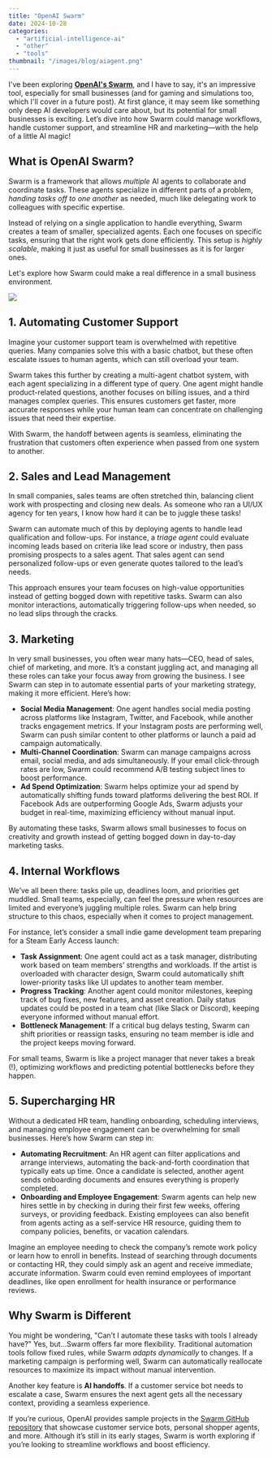 ```yaml
---
title: "OpenAI Swarm"
date: 2024-10-28
categories: 
  - "artificial-intelligence-ai"
  - "other"
  - "tools"
thumbnail: "/images/blog/aiagent.png"
---
```


I've been exploring **[OpenAI's Swarm](https://github.com/openai/swarm)**, and I have to say, it's an impressive tool, especially for small businesses (and for gaming and simulations too, which I'll cover in a future post). At first glance, it may seem like something only deep AI developers would care about, but its potential for small businesses is exciting. Let’s dive into how Swarm could manage workflows, handle customer support, and streamline HR and marketing—with the help of a little AI magic!

## What is OpenAI Swarm?

Swarm is a framework that allows _multiple_ AI agents to collaborate and coordinate tasks. These agents specialize in different parts of a problem, _handing tasks off to one another_ as needed, much like delegating work to colleagues with specific expertise.

Instead of relying on a single application to handle everything, Swarm creates a team of smaller, specialized agents. Each one focuses on specific tasks, ensuring that the right work gets done efficiently. This setup is _highly scalable_, making it just as useful for small businesses as it is for larger ones.

Let's explore how Swarm could make a real difference in a small business environment.

![](/images/blog/skills-1-1024x602.png)

## 1\. **Automating Customer Support**

Imagine your customer support team is overwhelmed with repetitive queries. Many companies solve this with a basic chatbot, but these often escalate issues to human agents, which can still overload your team.

Swarm takes this further by creating a multi-agent chatbot system, with each agent specializing in a different type of query. One agent might handle product-related questions, another focuses on billing issues, and a third manages complex queries. This ensures customers get faster, more accurate responses while your human team can concentrate on challenging issues that need their expertise.

With Swarm, the handoff between agents is seamless, eliminating the frustration that customers often experience when passed from one system to another.

## 2\. **Sales and Lead Management**

In small companies, sales teams are often stretched thin, balancing client work with prospecting and closing new deals. As someone who ran a UI/UX agency for ten years, I know how hard it can be to juggle these tasks!

Swarm can automate much of this by deploying agents to handle lead qualification and follow-ups. For instance, a _triage agent_ could evaluate incoming leads based on criteria like lead score or industry, then pass promising prospects to a sales agent. That sales agent can send personalized follow-ups or even generate quotes tailored to the lead’s needs.

This approach ensures your team focuses on high-value opportunities instead of getting bogged down with repetitive tasks. Swarm can also monitor interactions, automatically triggering follow-ups when needed, so no lead slips through the cracks.

## 3\. **Marketing**

In very small businesses, you often wear many hats—CEO, head of sales, chief of marketing, and more. It’s a constant juggling act, and managing all these roles can take your focus away from growing the business. I see Swarm can step in to automate essential parts of your marketing strategy, making it more efficient. Here’s how:

- **Social Media Management**: One agent handles social media posting across platforms like Instagram, Twitter, and Facebook, while another tracks engagement metrics. If your Instagram posts are performing well, Swarm can push similar content to other platforms or launch a paid ad campaign automatically.
- **Multi-Channel Coordination**: Swarm can manage campaigns across email, social media, and ads simultaneously. If your email click-through rates are low, Swarm could recommend A/B testing subject lines to boost performance.
- **Ad Spend Optimization**: Swarm helps optimize your ad spend by automatically shifting funds toward platforms delivering the best ROI. If Facebook Ads are outperforming Google Ads, Swarm adjusts your budget in real-time, maximizing efficiency without manual input.

By automating these tasks, Swarm allows small businesses to focus on creativity and growth instead of getting bogged down in day-to-day marketing tasks.

## 4\. **Internal Workflows**

We’ve all been there: tasks pile up, deadlines loom, and priorities get muddled. Small teams, especially, can feel the pressure when resources are limited and everyone’s juggling multiple roles. Swarm can help bring structure to this chaos, especially when it comes to project management.

For instance, let’s consider a small indie game development team preparing for a Steam Early Access launch:

- **Task Assignment**: One agent could act as a task manager, distributing work based on team members’ strengths and workloads. If the artist is overloaded with character design, Swarm could automatically shift lower-priority tasks like UI updates to another team member.
- **Progress Tracking**: Another agent could monitor milestones, keeping track of bug fixes, new features, and asset creation. Daily status updates could be posted in a team chat (like Slack or Discord), keeping everyone informed without manual effort.
- **Bottleneck Management**: If a critical bug delays testing, Swarm can shift priorities or reassign tasks, ensuring no team member is idle and the project keeps moving forward.

For small teams, Swarm is like a project manager that never takes a break (!), optimizing workflows and predicting potential bottlenecks before they happen.

## 5\. **Supercharging HR**

Without a dedicated HR team, handling onboarding, scheduling interviews, and managing employee engagement can be overwhelming for small businesses. Here’s how Swarm can step in:

- **Automating Recruitment**: An HR agent can filter applications and arrange interviews, automating the back-and-forth coordination that typically eats up time. Once a candidate is selected, another agent sends onboarding documents and ensures everything is properly completed.
- **Onboarding and Employee Engagement**: Swarm agents can help new hires settle in by checking in during their first few weeks, offering surveys, or providing feedback. Existing employees can also benefit from agents acting as a self-service HR resource, guiding them to company policies, benefits, or vacation calendars.

Imagine an employee needing to check the company’s remote work policy or learn how to enroll in benefits. Instead of searching through documents or contacting HR, they could simply ask an agent and receive immediate, accurate information. Swarm could even remind employees of important deadlines, like open enrollment for health insurance or performance reviews.

## Why Swarm is Different

You might be wondering, "Can’t I automate these tasks with tools I already have?" Yes, but...Swarm offers far more flexibility. Traditional automation tools follow fixed rules, while Swarm _adapts dynamically_ to changes. If a marketing campaign is performing well, Swarm can automatically reallocate resources to maximize its impact without manual intervention.

Another key feature is **AI handoffs**. If a customer service bot needs to escalate a case, Swarm ensures the next agent gets all the necessary context, providing a seamless experience.

If you’re curious, OpenAI provides sample projects in the [Swarm GitHub repository](https://github.com/openai/swarm) that showcase customer service bots, personal shopper agents, and more. Although it’s still in its early stages, Swarm is worth exploring if you’re looking to streamline workflows and boost efficiency.
